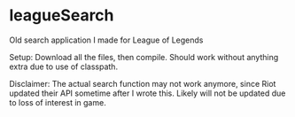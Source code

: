 # leagueSearch
Old search application I made for League of Legends

Setup: Download all the files, then compile. Should work without anything extra due to use of classpath.

Disclaimer: The actual search function may not work anymore, since Riot updated their API sometime after I wrote this. Likely will not be updated due to loss of interest in game.
